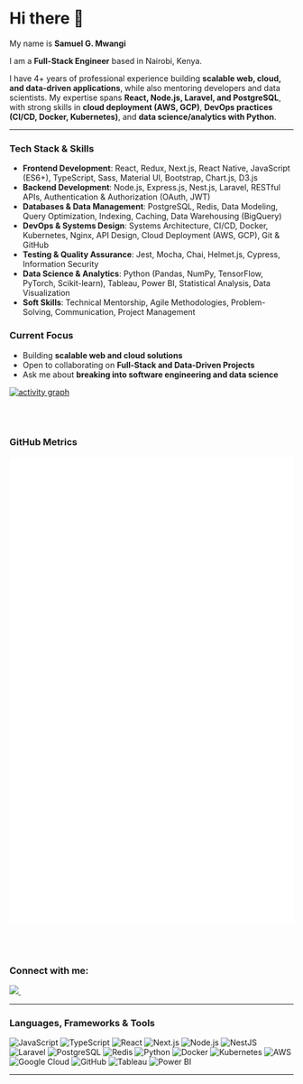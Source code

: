# Hi there 👋  

My name is **Samuel G. Mwangi**  

I am a **Full-Stack Engineer** based in Nairobi, Kenya.  

I have 4+ years of professional experience building **scalable web, cloud, and data-driven applications**, while also mentoring developers and data scientists. My expertise spans **React, Node.js, Laravel, and PostgreSQL**, with strong skills in **cloud deployment (AWS, GCP)**, **DevOps practices (CI/CD, Docker, Kubernetes)**, and **data science/analytics with Python**.  

---


### Tech Stack & Skills  

- **Frontend Development**: React, Redux, Next.js, React Native, JavaScript (ES6+), TypeScript, Sass, Material UI, Bootstrap, Chart.js, D3.js  
- **Backend Development**: Node.js, Express.js, Nest.js, Laravel, RESTful APIs, Authentication & Authorization (OAuth, JWT)  
- **Databases & Data Management**: PostgreSQL, Redis, Data Modeling, Query Optimization, Indexing, Caching, Data Warehousing (BigQuery)  
- **DevOps & Systems Design**: Systems Architecture, CI/CD, Docker, Kubernetes, Nginx, API Design, Cloud Deployment (AWS, GCP), Git & GitHub  
- **Testing & Quality Assurance**: Jest, Mocha, Chai, Helmet.js, Cypress, Information Security  
- **Data Science & Analytics**: Python (Pandas, NumPy, TensorFlow, PyTorch, Scikit-learn), Tableau, Power BI, Statistical Analysis, Data Visualization  
- **Soft Skills**: Technical Mentorship, Agile Methodologies, Problem-Solving, Communication, Project Management  


### Current Focus  

- Building **scalable web and cloud solutions**  
- Open to collaborating on **Full-Stack and Data-Driven Projects**  
- Ask me about **breaking into software engineering and data science**   

[![activity graph](https://github-readme-activity-graph.vercel.app/graph?username=devsamuelmwangi&theme=github-dark-dimmed&custom_title=Activity%20Graph&hide_border=true)](https://github.com/ashutosh00710/github-readme-activity-graph)

<br> <br>

### GitHub Metrics
![Metrics](./github-metrics.svg)

<br />  <br /> 

### Connect with me:

<a href="https://www.github.com/devsamuelmwangi/">
    <img src="https://img.shields.io/github/followers/devsamuelmwangi?style=social"/>     
</a>&nbsp;&nbsp;

---

### Languages, Frameworks & Tools  

![JavaScript](https://img.shields.io/badge/javascript-%23323330.svg?style=flat&logo=javascript&logoColor=%23F7DF1E) 
![TypeScript](https://img.shields.io/badge/typescript-%23007ACC.svg?style=flat&logo=typescript&logoColor=white) 
![React](https://img.shields.io/badge/react-%2320232a.svg?style=flat&logo=react&logoColor=%2361DAFB) 
![Next.js](https://img.shields.io/badge/next.js-000000?style=flat&logo=next.js&logoColor=white) 
![Node.js](https://img.shields.io/badge/node.js-339933?style=flat&logo=node.js&logoColor=white) 
![NestJS](https://img.shields.io/badge/nestjs-%23E0234E.svg?style=flat&logo=nestjs&logoColor=white) 
![Laravel](https://img.shields.io/badge/laravel-%23FF2D20.svg?style=flat&logo=laravel&logoColor=white) 
![PostgreSQL](https://img.shields.io/badge/postgresql-%23316192.svg?style=flat&logo=postgresql&logoColor=white) 
![Redis](https://img.shields.io/badge/redis-%23DD0031.svg?style=flat&logo=redis&logoColor=white) 
![Python](https://img.shields.io/badge/python-3670A0?style=flat&logo=python&logoColor=ffdd54) 
![Docker](https://img.shields.io/badge/docker-%230db7ed.svg?style=flat&logo=docker&logoColor=white) 
![Kubernetes](https://img.shields.io/badge/kubernetes-%23326ce5.svg?style=flat&logo=kubernetes&logoColor=white) 
![AWS](https://img.shields.io/badge/AWS-%23FF9900.svg?style=flat&logo=amazon-aws&logoColor=white) 
![Google Cloud](https://img.shields.io/badge/GoogleCloud-%234285F4.svg?style=flat&logo=google-cloud&logoColor=white) 
![GitHub](https://img.shields.io/badge/github-%23121011.svg?style=flat&logo=github&logoColor=white) 
![Tableau](https://img.shields.io/badge/Tableau-E97627?style=flat&logo=Tableau&logoColor=white) 
![Power BI](https://img.shields.io/badge/power%20bi-F2C811?style=flat&logo=powerbi&logoColor=black) 

---


[website]: #
<br /> <br />  <br />  <br />  <br /> 
